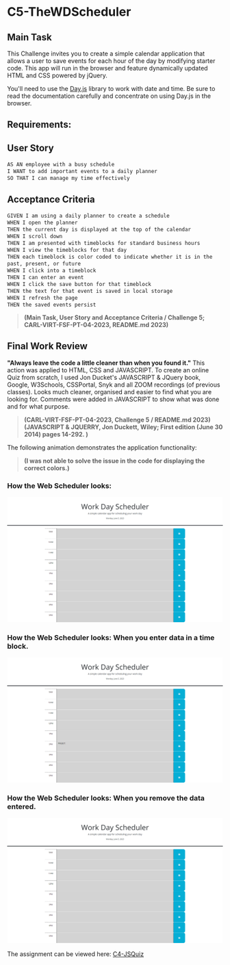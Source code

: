# C5-TheWDScheduler
## Main Task

This Challenge invites you to create a simple calendar application that allows a user to save events for each hour of the day by modifying starter code. This app will run in the browser and feature dynamically updated HTML and CSS powered by jQuery.

You'll need to use the [Day.js](https://day.js.org/en/) library to work with date and time. Be sure to read the documentation carefully and concentrate on using Day.js in the browser.

## Requirements:

## User Story

```
AS AN employee with a busy schedule
I WANT to add important events to a daily planner
SO THAT I can manage my time effectively
```
## Acceptance Criteria

```
GIVEN I am using a daily planner to create a schedule
WHEN I open the planner
THEN the current day is displayed at the top of the calendar
WHEN I scroll down
THEN I am presented with timeblocks for standard business hours
WHEN I view the timeblocks for that day
THEN each timeblock is color coded to indicate whether it is in the past, present, or future
WHEN I click into a timeblock
THEN I can enter an event
WHEN I click the save button for that timeblock
THEN the text for that event is saved in local storage
WHEN I refresh the page
THEN the saved events persist
```
> **(Main Task, User Story and Acceptance Criteria / Challenge 5; CARL-VIRT-FSF-PT-04-2023, README.md 2023)** 

## Final Work Review

**"Always leave the code a little cleaner than when you found it."**  This action was applied to HTML, CSS and JAVASCRIPT. To create an online Quiz from scratch, I used Jon Ducket's JAVASCRIPT & JQuery book, Google, W3Schools, CSSPortal, Snyk and all ZOOM recordings (of previous classes). Looks much cleaner, organised and easier to find what you are looking for. Comments were added in JAVASCRIPT to show what was done and for what purpose.

> **(CARL-VIRT-FSF-PT-04-2023, Challenge 5 / README.md 2023)**
> **(JAVASCRIPT & JQUERRY, Jon Duckett, Wiley; First edition (June 30 2014) pages 14-292. )**

The following animation demonstrates the application functionality:

> **(I was not able to solve the issue in the code for displaying the correct colors.)**

### How the Web Scheduler looks:

![Develop/images/WDScheduler.png](Develop/images/WDScheduler.png)

### How the Web Scheduler looks: When you enter data in a time block.

![Develop/images/WDScheduler1.png](Develop\images\WDScheduler1.png)

### How the Web Scheduler looks: When you remove the data entered.

![Develop\images\WDScheduler2.png](Develop\images\WDScheduler2.png)

The assignment can be viewed here: [C4-JSQuiz]( https://smarquis85.github.io/C4-JSQuiz/)
